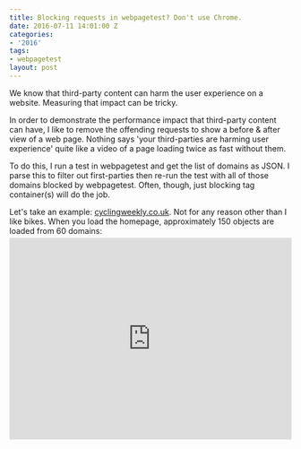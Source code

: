 ```yaml
---
title: Blocking requests in webpagetest? Don't use Chrome.
date: 2016-07-11 14:01:00 Z
categories:
- '2016'
tags:
- webpagetest
layout: post
---
```


We know that third-party content can harm the user experience on a website. Measuring that impact can be tricky.

In order to demonstrate the performance impact that third-party content can have, I like to remove the offending requests to show a before & after view of a web page. Nothing says 'your third-parties are harming user experience' quite like a video of a page loading twice as fast without them.

To do this, I run a test in webpagetest and get the list of domains as JSON. I parse this to filter out first-parties then re-run the test with all of those domains blocked by webpagetest. Often, though, just blocking tag container(s) will do the job.

Let's take an example: [cyclingweekly.co.uk](http://www.cyclingweekly.co.uk/). Not for any reason other than I like bikes. When you load the homepage, approximately 150 objects are loaded from 60 domains:
<iframe seamless id="requestmap" style="background-color: transparent;border: 0px none transparent;padding: 0px;overflow: hidden;margin-top:-10px;" src="http://requestmap.webperf.tools/headless.php?id=160712_4N_b3f4e12bc1e1f5058c769a029ff52616" width="100%" height="360px"/>

Now to test the impact of this large number of third-parties lets block them and re-run the test. Here's the result:
![cyclingweekly_chrome_blocked.png](/uploads/cyclingweekly_chrome_blocked.png)

Kind of what I expected, the third-parties mean the page takes longer to finish. But I had secretly hoped that they were also affecting render performance - that the blocked version would render quicker.

To dig in a bit deeper I looked at the waterfall chart of the blocked version, and I noticed two things: the requests seemed to be sequential rather than parallel, and the CPU was pegged at 100% for most of the time. Curious.
![cyclingweekly_waterfall.png](/uploads/cyclingweekly_waterfall.png)

Whenever the CPU is pegged in a Chrome webpagetest result, here's a pro-tip: enable timeline capture. 
![cyclingweekly_devtoolscapture.png](/uploads/cyclingweekly_devtoolscapture.png)

This gives you a json file that you can drag into your local Chrome developer tools window:
![cyclingweekly_timelinelink.png](/uploads/cyclingweekly_timelinelink.png)

Loading this up in Chrome Canary lets you analyse the network waterfall in the timeline view, where I saw significant gaps in the processing timeline, and a strange grey request:
![cyclingweekly_timeline_gaps.png](/uploads/cyclingweekly_timeline_gaps.png)

The grey request was one which should have been blocked by webpagetest. It returned an empty 200 response
